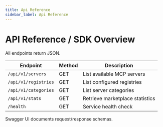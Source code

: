 ```yaml
---
title: Api Reference
sidebar_label: Api Reference
---
```


# API Reference / SDK Overview

All endpoints return JSON.

| Endpoint | Method | Description |
| -------- | ------ | ----------- |
| `/api/v1/servers` | GET | List available MCP servers |
| `/api/v1/registries` | GET | List configured registries |
| `/api/v1/categories` | GET | List server categories |
| `/api/v1/stats` | GET | Retrieve marketplace statistics |
| `/health` | GET | Service health check |

Swagger UI documents request/response schemas.
